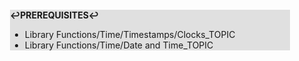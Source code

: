 <div style="margin:2em; background-color: #e0e0e0;">

<strong>↩PREREQUISITES↩</strong>

 * Library Functions/Time/Timestamps/Clocks_TOPIC
 * Library Functions/Time/Date and Time_TOPIC

</div>

